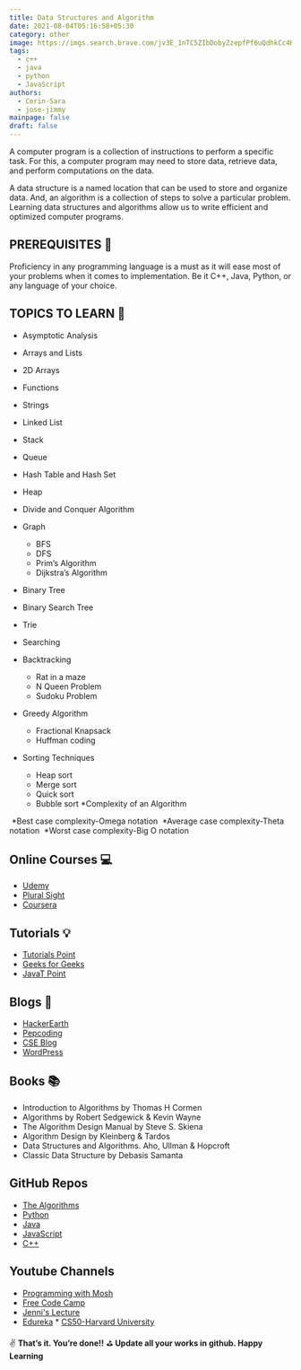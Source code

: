 ```yaml
---
title: Data Structures and Algorithm
date: 2021-08-04T05:16:58+05:30
category: other
image: https://imgs.search.brave.com/jv3E_1nTC5ZIbDobyZzepfPf6uQdhkCc4KclcqJa5fw/rs:fit:844:225:1/g:ce/aHR0cHM6Ly90c2U0/Lm1tLmJpbmcubmV0/L3RoP2lkPU9JUC5K/MzhuWVpVN2d6dS00/bFFtdGpsU1V3SGFF/SyZwaWQ9QXBp
tags:
  - c++
  - java
  - python
  - JavaScript
authors:
  - Cerin-Sara
  - jose-jimmy
mainpage: false
draft: false
---
```

A computer program is a collection of instructions to perform a specific task. For this, a computer program may need to store data, retrieve data, and perform computations on the data.

A data structure is a named location that can be used to store and organize data. And, an algorithm is a collection of steps to solve a particular problem. Learning data structures and algorithms allow us to write efficient and optimized computer programs.

## PREREQUISITES 🧳

Proficiency in any programming language is a must as it will ease most of your problems when it comes to implementation. Be it C++, Java, Python, or any language of your choice.

## TOPICS TO LEARN 📖

* Asymptotic Analysis
* Arrays and Lists
* 2D Arrays
* Functions
* Strings
* Linked List
* Stack
* Queue
* Hash Table and Hash Set
* Heap
* Divide and Conquer Algorithm
* Graph

  * BFS
  * DFS
  * Prim’s Algorithm
  * Dijkstra’s Algorithm
* Binary Tree
* Binary Search Tree
* Trie
* Searching
* Backtracking

  * Rat in a maze
  * N Queen Problem
  * Sudoku Problem
* Greedy Algorithm

  * Fractional Knapsack
  * Huffman coding
* Sorting Techniques

  * Heap sort
  * Merge sort
  * Quick sort
  * Bubble sort
*﻿Complexity of an Algorithm

 ﻿ *Best case complexity-Omega notation
 ﻿ *Average case complexity-Theta notation
 ﻿ *Worst case complexity-Big O notation

## Online Courses 💻

* [Udemy](https://www.udemy.com/course/data-structures-in-java-for-noobs-lite-edition-algorithms-beginners/?ranmid=39197&raneaid=cuibqrbnhiw&ransiteid=cuibqrbnhiw-gnwx1e50avrgpa3bxdblwq&lsnpubid=cuibqrbnhiw&utm_source=aff-campaign&utm_medium=udemyads)
* [Plural Sight](https://www.pluralsight.com/courses/ads-part1?clickid=z-vyARVP4xyORfPwUx0Mo3QWUkBUFmQwO3fS2w0&irgwc=1&mpid=1193463&aid=7010a000001xAKZAA2&utm_medium=digital_affiliate&utm_campaign=1193463&utm_source=impactradius)
* [Coursera](https://www.coursera.org/learn/algorithms-part1?ranMID=40328&ranEAID=JVFxdTr9V80&ranSiteID=JVFxdTr9V80-o5dN2eEzfwZAVkF6B7VP5Q&siteID=JVFxdTr9V80-o5dN2eEzfwZAVkF6B7VP5Q&utm_content=10&utm_medium=partners&utm_source=linkshare&utm_campaign=JVFxdTr9V80)

## Tutorials 💡

* [Tutorials Point](https://www.tutorialspoint.com/data_structures_algorithms/index.htm)
* [Geeks for Geeks](https://www.geeksforgeeks.org/data-structures/)
* [JavaT Point](https://www.javatpoint.com/data-structure-tutorial)

## Blogs 📝

* [HackerEarth](https://www.hackerearth.com/blog/developers/7-steps-to-improve-your-data-structure-and-algorithm-skills/)
* [Pepcoding](https://www.pepcoding.com/resources/)
* [CSE Blog](http://www.cseblog.com/)
* [WordPress](https://kartikkukreja.wordpress.com/)

## Books 📚

* Introduction to Algorithms by Thomas H Cormen
* Algorithms by Robert Sedgewick & Kevin Wayne
* The Algorithm Design Manual by Steve S. Skiena
* Algorithm Design by Kleinberg & Tardos
* Data Structures and Algorithms. Aho, Ullman & Hopcroft
* Classic Data Structure by Debasis Samanta

## GitHub Repos
* [The Algorithms](https://github.com/TheAlgorithms)
* [Python](https://the-algorithms.com/language/python)
* [Java](https://the-algorithms.com/language/java)
* [JavaScript](https://the-algorithms.com/language/javascript)
* [C++](https://the-algorithms.com/language/c-plus-plus)

## Youtube Channels

* [Programming with Mosh](https://www.youtube.com/watch?v=BBpAmxU_NQo)
* [Free Code Camp](https://www.youtube.com/watch?v=8hly31xKli0y)
* [Jenni's Lecture](https://www.youtube.com/watch?v=AT14lCXuMKI&list=PLdo5W4Nhv31bbKJzrsKfMpo_grxuLl8LU)
* [Edureka](https://www.youtube.com/watch?v=ZV1GwGA1QlY)
*﻿ [CS50-Harvard University](https://youtu.be/2T-A_GFuoTo)    

✌️ **That’s it. You’re done!!** ⛳ **Update all your works in github. Happy Learning**
